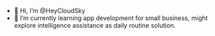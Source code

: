 - 👋 Hi, I’m @HeyCloudSky
- 🌱 I’m currently learning app development for small business, might explore intelligence assistance as daily routine solution.

<!---
- 👋 Hi, I’m @HeyCloudSky
- 👀 I’m interested in ...
- 🌱 I’m currently learning ...
- 💞️ I’m looking to collaborate on ...
- 📫 How to reach me ...
--->

<!---
HeyCloudSky/HeyCloudSky is a ✨ special ✨ repository because its `README.md` (this file) appears on your GitHub profile.
You can click the Preview link to take a look at your changes.
--->
